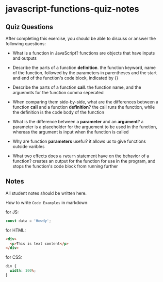 # javascript-functions-quiz-notes

## Quiz Questions

After completing this exercise, you should be able to discuss or answer the following questions:

- What is a function in JavaScript?
  functions are objects that have inputs and outputs

- Describe the parts of a function **definition**.
  the function keyword, name of the function, followed by the parameters in parentheses and the start and end of the function's code block, indicated by {}

- Describe the parts of a function **call**.
  the function name, and the arguemnts for the function comma seperated

- When comparing them side-by-side, what are the differences between a function **call** and a function **definition**?
  the call runs the function, while the definition is the code body of the function

- What is the difference between a **parameter** and an **argument**?
  a parameter is a placeholder for the arguement to be used in the function, whereas the argument is input when the function is called

- Why are function **parameters** useful?
  it allows us to give functions outside varibles

- What two effects does a `return` statement have on the behavior of a function?
  creates an output for the function for use in the program, and stops the function's code block from running further

## Notes

All student notes should be written here.

How to write `Code Examples` in markdown

for JS:

```javascript
const data = 'Howdy';
```

for HTML:

```html
<div>
  <p>This is text content</p>
</div>
```

for CSS:

```css
div {
  width: 100%;
}
```
